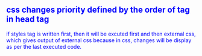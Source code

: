 
##  css changes priority defined by the order of tag in head tag
<head>
if styles tag is written first, then it will be excuted first and then external css, which gives output of external css
because in css, changes will be display as per the last executed code.
<style>
    body{
        color: blue;
    }
</style>
<link rel="stylesheet">

</head>

